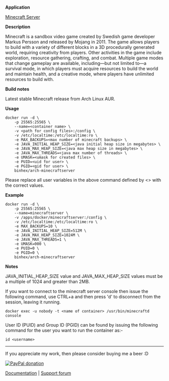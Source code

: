 **Application**

[Minecraft Server](https://www.minecraft.net/en-us/download/server/)

**Description**

Minecraft is a sandbox video game created by Swedish game developer Markus Persson and released by Mojang in 2011. The game allows players to build with a variety of different blocks in a 3D procedurally generated world, requiring creativity from players. Other activities in the game include exploration, resource gathering, crafting, and combat. Multiple game modes that change gameplay are available, including—but not limited to—a survival mode, in which players must acquire resources to build the world and maintain health, and a creative mode, where players have unlimited resources to build with.

**Build notes**

Latest stable Minecraft release from Arch Linux AUR.

**Usage**
```
docker run -d \
    -p 25565:25565 \ 
    --name=<container name> \
    -v <path for config files>:/config \
    -v /etc/localtime:/etc/localtime:ro \
    -e MAX_BACKUPS=<max number of minecraft backups> \
    -e JAVA_INITIAL_HEAP_SIZE=<java initial heap size in megabytes> \
    -e JAVA_MAX_HEAP_SIZE=<java max heap size in megabytes> \
    -e JAVA_MAX_THREADS=<java max number of threads> \
    -e UMASK=<umask for created files> \
    -e PUID=<uid for user> \
    -e PGID=<gid for user> \
    binhex/arch-minecraftserver
```

Please replace all user variables in the above command defined by <> with the correct values.

**Example**
```
docker run -d \
    -p 25565:25565 \ 
    --name=minecraftserver \
    -v /apps/docker/minecraftserver:/config \
    -v /etc/localtime:/etc/localtime:ro \
    -e MAX_BACKUPS=10 \
    -e JAVA_INITIAL_HEAP_SIZE=512M \
    -e JAVA_MAX_HEAP_SIZE=1024M \
    -e JAVA_MAX_THREADS=1 \
    -e UMASK=000 \
    -e PUID=0 \
    -e PGID=0 \
    binhex/arch-minecraftserver
```

**Notes**

JAVA_INITIAL_HEAP_SIZE value and JAVA_MAX_HEAP_SIZE values must be a multiple of 1024 and greater than 2MB.

If you want to connect to the minecraft server console then issue the following command, use CTRL+a and then press 'd' to disconnect from the session, leaving it running.

```
docker exec -u nobody -t <name of container> /usr/bin/minecraftd console
```

User ID (PUID) and Group ID (PGID) can be found by issuing the following command for the user you want to run the container as:-

```
id <username>
```
___
If you appreciate my work, then please consider buying me a beer  :D

[![PayPal donation](https://www.paypal.com/en_US/i/btn/btn_donate_SM.gif)](https://www.paypal.com/cgi-bin/webscr?cmd=_s-xclick&hosted_button_id=MM5E27UX6AUU4)

[Documentation](https://github.com/binhex/documentation) | [Support forum](https://forums.unraid.net/topic/84880-support-binhex-minecraftserver/)